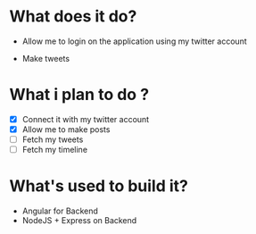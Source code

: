 # What does it do?
- Allow me to login on the application using my twitter account

- Make tweets

# What i plan to do ?

- [X] Connect it with my twitter account
- [X] Allow me to make posts
- [ ] Fetch my tweets
- [ ] Fetch my timeline

# What's used to build it?

- Angular for Backend
- NodeJS + Express on Backend
